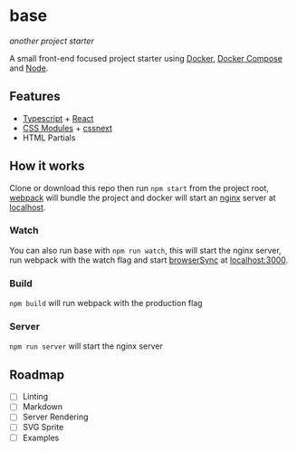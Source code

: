 # base
*another project starter*

A small front-end focused project starter using [Docker](https://www.docker.com/), [Docker Compose](https://docs.docker.com/compose/) and [Node](https://nodejs.org/en/).

## Features
* [Typescript](https://www.typescriptlang.org/) + [React](https://facebook.github.io/react/)
* [CSS Modules](https://github.com/css-modules/css-modules) + [cssnext](http://cssnext.io/)
* HTML Partials

## How it works
Clone or download this repo then run `npm start` from the project root, [webpack](https://webpack.github.io/) will bundle the project and docker will start an [nginx](https://nginx.org/en/) server at [localhost](http://localhost).

### Watch
You can also run base with `npm run watch`, this will start the nginx server, run webpack with the watch flag and start [browserSync](https://www.browsersync.io/) at [localhost:3000](http://localhost:3000).

### Build
`npm build` will run webpack with the production flag

### Server
`npm run server` will start the nginx server

## Roadmap
- [ ] Linting
- [ ] Markdown
- [ ] Server Rendering
- [ ] SVG Sprite
- [ ] Examples
